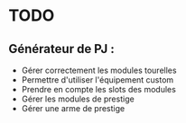 # TODO

## Générateur de PJ :

- Gérer correctement les modules tourelles
- Permettre d'utiliser l'équipement custom
- Prendre en compte les slots des modules
- Gérer les modules de prestige
- Gérer une arme de prestige
